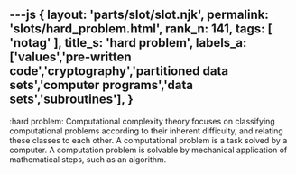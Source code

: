 ---js
{
  layout: 'parts/slot/slot.njk',
  permalink: 'slots/hard_problem.html',
  rank_n: 141,
  tags: [ 'notag' ],
  title_s: 'hard problem',
  labels_a: ['values','pre-written code','cryptography','partitioned data sets','computer programs','data sets','subroutines'],
}
---
:hard problem:
Computational complexity theory focuses on classifying computational problems according to their inherent difficulty, and relating these classes to each other. A computational problem is a task solved by a computer. A computation problem is solvable by mechanical application of mathematical steps, such as an algorithm.
